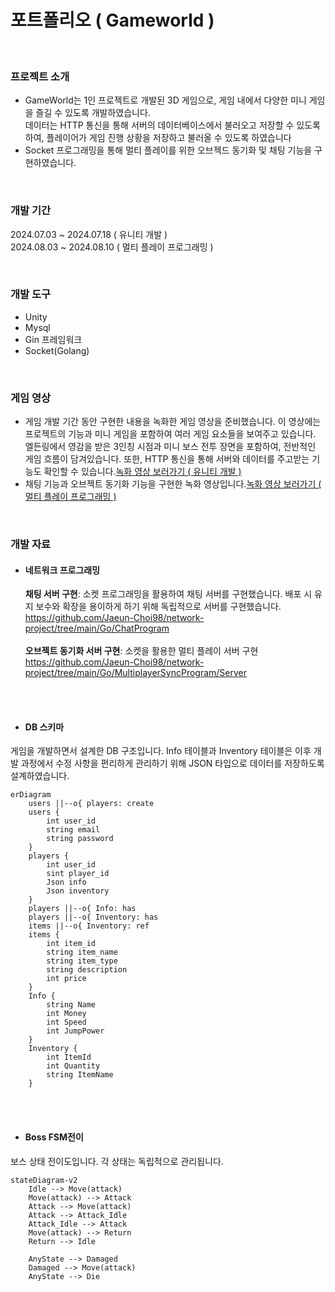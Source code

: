 # 포트폴리오 ( Gameworld )

<br>

### 프로젝트 소개

- GameWorld는 1인 프로젝트로 개발된 3D 게임으로, 게임 내에서 다양한 미니 게임을 즐길 수 있도록 개발하였습니다. <br> 데이터는 HTTP 통신을 통해 서버의 데이터베이스에서 불러오고 저장할 수 있도록 하여, 플레이어가 게임 진행 상황을 저장하고 불러올 수 있도록 하였습니다
- Socket 프로그래밍을 통해 멀티 플레이를 위한 오브젝드 동기화 및 채팅 기능을 구현하였습니다.

<br>

### 개발 기간

2024.07.03 ~ 2024.07.18 ( 유니티 개발 ) <br>
2024.08.03 ~ 2024.08.10 ( 멀티 플레이 프로그래밍 )

<br>

### 개발 도구

- Unity
- Mysql
- Gin 프레임워크
- Socket(Golang)

<br>

### 게임 영상

- 게임 개발 기간 동안 구현한 내용을 녹화한 게임 영상을 준비했습니다. 이 영상에는 프로젝트의 기능과 미니 게임을 포함하여 여러 게임 요소들을 보여주고 있습니다. 엘든링에서 영감을 받은 3인칭 시점과 미니 보스 전투 장면을 포함하여, 전반적인 게임 흐름이 담겨있습니다. 또한, HTTP 통신을 통해 서버와
  데이터를 주고받는 기능도 확인할 수 있습니다.[녹화 영상 보러가기 ( 유니티 개발 )](https://youtu.be/BEdotAtLT_I)
- 채팅 기능과 오브젝트 동기화 기능을 구현한 녹화 영상입니다.[녹화 영상 보러가기 ( 멀티 플레이 프로그래밍 )](https://youtu.be/39iLTVC7uGQ)

<br>

### 개발 자료

- #### 네트워크 프로그래밍
  **채팅 서버 구현**: 소켓 프로그래밍을 활용하여 채팅 서버를 구현했습니다. 배포 시 유지 보수와 확장을 용이하게 하기 위해 독립적으로 서버를 구현했습니다.
  https://github.com/Jaeun-Choi98/network-project/tree/main/Go/ChatProgram<br>
  <br>
  **오브젝트 동기화 서버 구현**: 소켓을 활용한 멀티 플레이 서버 구현
  https://github.com/Jaeun-Choi98/network-project/tree/main/Go/MultiplayerSyncProgram/Server

<br>
<br>

- #### DB 스키마

게임을 개발하면서 설계한 DB 구조입니다. Info 테이블과 Inventory 테이블은 이후 개발 과정에서 수정 사항을 편리하게 관리하기 위해 JSON 타입으로 데이터를 저장하도록 설계하였습니다.

```mermaid
erDiagram
    users ||--o{ players: create
    users {
        int user_id
        string email
        string password
    }
    players {
        int user_id
        sint player_id
        Json info
        Json inventory
    }
    players ||--o{ Info: has
    players ||--o{ Inventory: has
    items ||--o{ Inventory: ref
    items {
        int item_id
        string item_name
        string item_type
        string description
        int price
    }
    Info {
        string Name
        int Money
        int Speed
        int JumpPower
    }
    Inventory {
        int ItemId
        int Quantity
        string ItemName
    }
```

<br>
<br>

- #### Boss FSM전이

보스 상태 전이도입니다. 각 상태는 독립적으로 관리됩니다.

```mermaid
stateDiagram-v2
    Idle --> Move(attack)
    Move(attack) --> Attack
    Attack --> Move(attack)
    Attack --> Attack_Idle
    Attack_Idle --> Attack
    Move(attack) --> Return
    Return --> Idle

    AnyState --> Damaged
    Damaged --> Move(attack)
    AnyState --> Die
```
